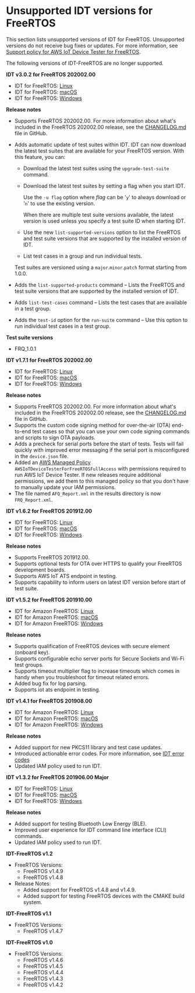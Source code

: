 # Unsupported IDT versions for FreeRTOS<a name="idt-unsupported-versions-afr"></a>

This section lists unsupported versions of IDT for FreeRTOS\. Unsupported versions do not receive bug fixes or updates\. For more information, see [Support policy for AWS IoT Device Tester for FreeRTOS](idt-support-policy.md)\.

The following versions of IDT\-FreeRTOS are no longer supported\.

**IDT v3\.0\.2 for FreeRTOS 202002\.00**
+ IDT for FreeRTOS: [ Linux](https://d232ctwt5kahio.cloudfront.net/freertos/devicetester_freertos_linux_3.0.2.zip)
+ IDT for FreeRTOS: [ macOS](https://d232ctwt5kahio.cloudfront.net/freertos/devicetester_freertos_mac_3.0.2.zip)
+ IDT for FreeRTOS: [ Windows](https://d232ctwt5kahio.cloudfront.net/freertos/devicetester_freertos_win_3.0.2.zip)

**Release notes**
+ Supports FreeRTOS 202002\.00\. For more information about what's included in the FreeRTOS 202002\.00 release, see the [CHANGELOG\.md](https://github.com/aws/amazon-freertos/blob/202002.00/CHANGELOG.md) file in GitHub\.
+ Adds automatic update of test suites within IDT\. IDT can now download the latest test suites that are available for your FreeRTOS version\. With this feature, you can:
  + Download the latest test suites using the `upgrade-test-suite` command\. 
  + Download the latest test suites by setting a flag when you start IDT\.

    Use the `-u flag` option where *flag* can be '`y`' to always download or '`n`' to use the existing version\.

    When there are multiple test suite versions available, the latest version is used unless you specify a test suite ID when starting IDT\.
  + Use the new `list-supported-versions` option to list the FreeRTOS and test suite versions that are supported by the installed version of IDT\.
  + List test cases in a group and run individual tests\.

  Test suites are versioned using a `major`\.`minor`\.`patch` format starting from 1\.0\.0\.
+ Adds the `list-supported-products` command – Lists the FreeRTOS and test suite versions that are supported by the installed version of IDT\.
+ Adds `list-test-cases` command – Lists the test cases that are available in a test group\.
+ Adds the `test-id` option for the `run-suite` command – Use this option to run individual test cases in a test group\.

**Test suite versions**
+ FRQ\_1\.0\.1

**IDT v1\.7\.1 for FreeRTOS 202002\.00**
+ IDT for FreeRTOS: [ Linux](https://d232ctwt5kahio.cloudfront.net/freertos/devicetester_freertos_linux_1.7.1.zip)
+ IDT for FreeRTOS: [ macOS](https://d232ctwt5kahio.cloudfront.net/freertos/devicetester_freertos_mac_1.7.1.zip)
+ IDT for FreeRTOS: [ Windows](https://d232ctwt5kahio.cloudfront.net/freertos/devicetester_freertos_win_1.7.1.zip)

**Release notes**
+ Supports FreeRTOS 202002\.00\. For more information about what's included in the FreeRTOS 202002\.00 release, see the [ CHANGELOG\.md](https://github.com/aws/amazon-freertos/blob/202002.00/CHANGELOG.md) file in GitHub\.
+ Supports the custom code signing method for over\-the\-air \(OTA\) end\-to\-end test cases so that you can use your own code signing commands and scripts to sign OTA payloads\.
+ Adds a precheck for serial ports before the start of tests\. Tests will fail quickly with improved error messaging if the serial port is misconfigured in the `device.json` file\.
+ Added an [ AWS Managed Policy](https://docs.aws.amazon.com/IAM/latest/UserGuide/access_policies_managed-vs-inline.html#aws-managed-policies) `AWSIoTDeviceTesterForFreeRTOSFullAccess` with permissions required to run AWS IoT Device Tester\. If new releases require additional permissions, we add them to this managed policy so that you don't have to manually update your IAM permissions\.
+ The file named `AFQ_Report.xml` in the results directory is now `FRQ_Report.xml`\.

**IDT v1\.6\.2 for FreeRTOS 201912\.00**
+ IDT for FreeRTOS: [ Linux](https://d232ctwt5kahio.cloudfront.net/afr/devicetester_afreertos_linux_1.6.2.zip)
+ IDT for FreeRTOS: [ macOS](https://d232ctwt5kahio.cloudfront.net/afr/devicetester_afreertos_mac_1.6.2.zip)
+ IDT for FreeRTOS: [ Windows](https://d232ctwt5kahio.cloudfront.net/afr/devicetester_afreertos_win_1.6.2.zip)

**Release notes**
+ Supports FreeRTOS 201912\.00\.
+ Supports optional tests for OTA over HTTPS to qualify your FreeRTOS development boards\.
+ Supports AWS IoT ATS endpoint in testing\.
+ Supports capability to inform users on latest IDT version before start of test suite\.

**IDT v1\.5\.2 for FreeRTOS 201910\.00**
+ IDT for Amazon FreeRTOS: [ Linux](https://d232ctwt5kahio.cloudfront.net/afr/devicetester_afreertos_linux_1.5.2.zip)
+ IDT for Amazon FreeRTOS: [ macOS](https://d232ctwt5kahio.cloudfront.net/afr/devicetester_afreertos_mac_1.5.2.zip)
+ IDT for Amazon FreeRTOS: [ Windows](https://d232ctwt5kahio.cloudfront.net/afr/devicetester_afreertos_win_1.5.2.zip)

**Release notes**
+ Supports qualification of FreeRTOS devices with secure element \(onboard key\)\.
+ Supports configurable echo server ports for Secure Sockets and Wi\-Fi test groups\.
+ Supports timeout multiplier flag to increase timeouts which comes in handy when you troubleshoot for timeout related errors\.
+ Added bug fix for log parsing\.
+ Supports iot ats endpoint in testing\.

**IDT v1\.4\.1 for FreeRTOS 201908\.00**
+ IDT for Amazon FreeRTOS: [ Linux](https://d232ctwt5kahio.cloudfront.net/afr/devicetester_afreertos_linux_1.4.1.zip)
+ IDT for Amazon FreeRTOS: [ macOS](https://d232ctwt5kahio.cloudfront.net/afr/devicetester_afreertos_mac_1.4.1.zip)
+ IDT for Amazon FreeRTOS: [ Windows](https://d232ctwt5kahio.cloudfront.net/afr/devicetester_afreertos_win_1.4.1.zip)

**Release notes**
+ Added support for new PKCS11 library and test case updates\.
+ Introduced actionable error codes\. For more information, see [IDT error codes](dt-afr-troublshooting.md#idt-error-codes)
+ Updated IAM policy used to run IDT\. 

**IDT v1\.3\.2 for FreeRTOS 201906\.00 Major**
+ IDT for FreeRTOS: [ Linux](https://d232ctwt5kahio.cloudfront.net/afr/devicetester_afreertos_linux_1.3.2.zip)
+ IDT for FreeRTOS: [ macOS](https://d232ctwt5kahio.cloudfront.net/afr/devicetester_afreertos_mac_1.3.2.zip)
+ IDT for FreeRTOS: [ Windows](https://d232ctwt5kahio.cloudfront.net/afr/devicetester_afreertos_win_1.3.2.zip)

**Release notes**
+ Added support for testing Bluetooth Low Energy \(BLE\)\.
+ Improved user experience for IDT command line interface \(CLI\) commands\.
+ Updated IAM policy used to run IDT\.

**IDT\-FreeRTOS v1\.2**
+ FreeRTOS Versions:
  + FreeRTOS v1\.4\.9
  + FreeRTOS v1\.4\.8
+ Release Notes:
  + Added support for FreeRTOS v1\.4\.8 and v1\.4\.9\.
  + Added support for testing FreeRTOS devices with the CMAKE build system\.

**IDT\-FreeRTOS v1\.1**
+ FreeRTOS Versions:
  + FreeRTOS v1\.4\.7

**IDT\-FreeRTOS v1\.0**
+ FreeRTOS Versions:
  + FreeRTOS v1\.4\.6
  + FreeRTOS v1\.4\.5
  + FreeRTOS v1\.4\.4
  + FreeRTOS v1\.4\.3
  + FreeRTOS v1\.4\.2